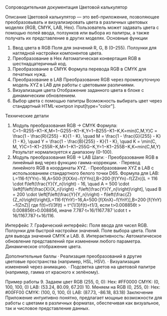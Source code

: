 Сопроводительная документация
Цветовой калькулятор

Описание
Цветовой калькулятор — это веб-приложение, позволяющее преобразовывать и визуализировать цвета в различных цветовых моделях (RGB, CMYK, LAB, Hex). Пользователь может задавать цвета с помощью полей ввода, ползунков или выбора из палитры, а также получать их представление в других моделях.
Основные функции
1.	Ввод цвета в RGB
	Поля для значений R, G, B (0–255).
	Ползунки для наглядной настройки компонентов цвета.
2.	Преобразование в Hex
	Автоматическая конвертация RGB в шестнадцатеричный код.
3.	Преобразование в CMYK
	Формула перевода RGB в CMYK для печатных нужд.
4.	Преобразование в LAB
	Преобразование RGB через промежуточную модель XYZ в LAB для работы с цветовыми различиями.
5.	Визуализация цвета
	Отображение заданного цвета в блоке с динамическим обновлением.
6.	Выбор цвета с помощью палитры
	Возможность выбирать цвет через стандартный HTML-контрол input[type="color"].

Технические детали
1. Модуль преобразования RGB → CMYK
Формула:
C=1−R255−K1−K,M=1−G255−K1−K,Y=1−B255−K1−K,K=min⁡(C,M,Y)C = \frac{1 - \frac{R}{255} - K}{1 - K}, \quad M = \frac{1 - \frac{G}{255} - K}{1 - K}, \quad Y = \frac{1 - \frac{B}{255} - K}{1 - K}, \quad K = \min(C, M, Y)C=1−K1−255R​−K​,M=1−K1−255G​−K​,Y=1−K1−255B​−K​,K=min(C,M,Y)
Результат нормализуется к диапазону (0–100).
2. Модуль преобразования RGB → LAB
Шаги:
·	Преобразование RGB в линейный вид через функцию гамма-коррекции.
·	Перевод линейного RGB в координаты XYZ.
·	Преобразование XYZ в LAB с использованием стандартного белого точки D65.
Формула для LAB:
L=116⋅f(YYn)−16,A=500⋅[f(XXn)−f(YYn)],B=200⋅[f(YYn)−f(ZZn)]L = 116 \cdot f\left(\frac{Y}{Y_n}\right) - 16, \quad A = 500 \cdot \left[f\left(\frac{X}{X_n}\right) - f\left(\frac{Y}{Y_n}\right)\right], \quad B = 200 \cdot \left[f\left(\frac{Y}{Y_n}\right) - f\left(\frac{Z}{Z_n}\right)\right]L=116⋅f(Yn​Y​)−16,A=500⋅[f(Xn​X​)−f(Yn​Y​)],B=200⋅[f(Yn​Y​)−f(Zn​Z​)]
где f(t)=t1/3f(t) = t^{1/3}f(t)=t1/3, если t>0.008856t > 0.008856t>0.008856, иначе 7.787⋅t+16/1167.787 \cdot t + 16/1167.787⋅t+16/116.

Интерфейс
7.	Графический интерфейс:
	Поля ввода для чисел RGB.
	Ползунки для быстрой настройки значений.
	Поле выбора цвета.
	Поля для вывода значений CMYK и LAB.
8.	Интерактивность:
	Автоматическое обновление представлений при изменении любого параметра.
	Динамическое отображение цвета.

Дополнительные баллы
·	Реализация преобразований в другие цветовые пространства (например, HSL, HSV).
·	Визуализация изменений через анимацию.
·	Подсветка цветов на цветовой палитре (например, гамма от красного к зелёному).

Пример работы
9.	Задаем цвет RGB (255, 0, 0):
	Hex: #FF0000
	CMYK: (0, 100, 100, 0)
	LAB: (53.24, 80.09, 67.20)
10.	Меняем на RGB (0, 255, 0):
	Hex: #00FF00
	CMYK: (100, 0, 100, 0)
	LAB: (87.73, -86.18, 83.18)
Заключение
Приложение интуитивно понятно, предлагает мощные возможности для работы с цветами в различных форматах, обеспечивая как визуальное, так и числовое представление данных.
